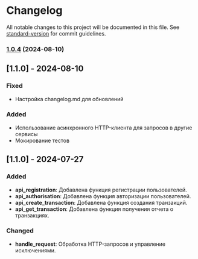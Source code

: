 # Changelog

All notable changes to this project will be documented in this file. See [standard-version](https://github.com/conventional-changelog/standard-version) for commit guidelines.

### [1.0.4](https://hub.mos.ru/shift-python/y2024/homeworks/iivashko/api-gateway/compare/v1.0.3...v1.0.4) (2024-08-10)

## [1.1.0] - 2024-08-10

### Fixed

- Настройка changelog.md для обновлений

### Added

- Использование асинхронного HTTP-клиента для запросов в другие сервисы
- Мокирование тестов

## [1.1.0] - 2024-07-27

### Added
- **api_registration**: Добавлена функция регистрации пользователей.
- **api_authorisation**: Добавлена функция авторизации пользователей.
- **api_create_transaction**: Добавлена функция создания транзакций.
- **api_get_transaction**: Добавлена функция получения отчета о транзакциях.

### Changed
- **handle_request**: Обработка HTTP-запросов и управление исключениями.
